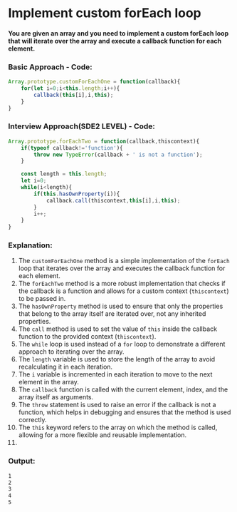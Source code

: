 # Implement custom forEach loop
#### You are given an array and you need to implement a custom forEach loop that will iterate over the array and execute a callback function for each element.

### Basic Approach - Code:
```javascript
Array.prototype.customForEachOne = function(callback){
    for(let i=0;i<this.length;i++){
        callback(this[i],i,this);
    }
}
```

### Interview Approach(SDE2 LEVEL) - Code:
```javascript
Array.prototype.forEachTwo = function(callback,thiscontext){
    if(typeof callback!='function'){
        throw new TypeError(callback + ' is not a function');
    }

    const length = this.length;
    let i=0;
    while(i<length){
        if(this.hasOwnProperty(i)){
            callback.call(thiscontext,this[i],i,this);
        }
        i++;
    }
}
```

### Explanation:
1. The `customForEachOne` method is a simple implementation of the `forEach` loop that iterates over the array and executes the callback function for each element.
2. The `forEachTwo` method is a more robust implementation that checks if the callback is a function and allows for a custom context (`thiscontext`) to be passed in.
3. The `hasOwnProperty` method is used to ensure that only the properties that belong to the array itself are iterated over, not any inherited properties.
4. The `call` method is used to set the value of `this` inside the callback function to the provided context (`thiscontext`).
5. The `while` loop is used instead of a `for` loop to demonstrate a different approach to iterating over the array.
6. The `length` variable is used to store the length of the array to avoid recalculating it in each iteration.
7. The `i` variable is incremented in each iteration to move to the next element in the array.
8. The `callback` function is called with the current element, index, and the array itself as arguments.
9. The `throw` statement is used to raise an error if the callback is not a function, which helps in debugging and ensures that the method is used correctly.
10. The `this` keyword refers to the array on which the method is called, allowing for a more flexible and reusable implementation.
11. 
### Output:
```bash
1
2
3
4
5
```